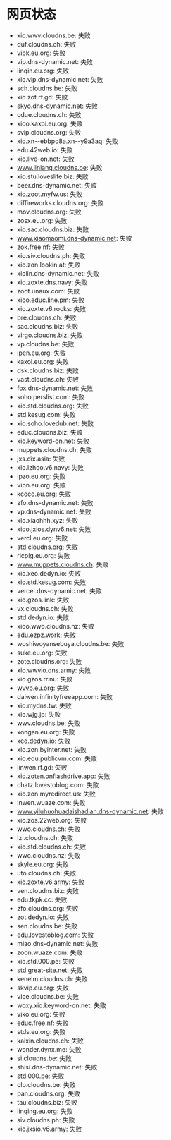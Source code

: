 # 网页状态
- xio.wwv.cloudns.be: 失败
- duf.cloudns.ch: 失败
- vipk.eu.org: 失败
- vip.dns-dynamic.net: 失败
- linqin.eu.org: 失败
- xio.vip.dns-dynamic.net: 失败
- sch.cloudns.be: 失败
- xio.zot.rf.gd: 失败
- skyo.dns-dynamic.net: 失败
- cdue.cloudns.ch: 失败
- xioo.kaxoi.eu.org: 失败
- svip.cloudns.org: 失败
- xio.xn--ebbpo8a.xn--y9a3aq: 失败
- edu.42web.io: 失败
- xio.live-on.net: 失败
- www.liniang.cloudns.be: 失败
- xio.stu.loveslife.biz: 失败
- beer.dns-dynamic.net: 失败
- xio.zoot.myfw.us: 失败
- diffireworks.cloudns.org: 失败
- mov.cloudns.org: 失败
- zosx.eu.org: 失败
- xio.sac.cloudns.biz: 失败
- www.xiaomaomi.dns-dynamic.net: 失败
- zok.free.nf: 失败
- xio.siv.cloudns.ph: 失败
- xio.zon.lookin.at: 失败
- xiolin.dns-dynamic.net: 失败
- xio.zoxte.dns.navy: 失败
- zoot.unaux.com: 失败
- xioo.educ.line.pm: 失败
- xio.zoxte.v6.rocks: 失败
- bre.cloudns.ch: 失败
- sac.cloudns.biz: 失败
- virgo.cloudns.biz: 失败
- vp.cloudns.be: 失败
- ipen.eu.org: 失败
- kaxoi.eu.org: 失败
- dsk.cloudns.biz: 失败
- vast.cloudns.ch: 失败
- fox.dns-dynamic.net: 失败
- soho.perslist.com: 失败
- xio.std.cloudns.org: 失败
- std.kesug.com: 失败
- xio.soho.lovedub.net: 失败
- educ.cloudns.biz: 失败
- xio.keyword-on.net: 失败
- muppets.cloudns.ch: 失败
- jxs.dix.asia: 失败
- xio.lzhoo.v6.navy: 失败
- ipzo.eu.org: 失败
- vipn.eu.org: 失败
- kcoco.eu.org: 失败
- zfo.dns-dynamic.net: 失败
- vp.dns-dynamic.net: 失败
- xio.xiaohhh.xyz: 失败
- xioo.jxios.dynv6.net: 失败
- vercl.eu.org: 失败
- std.cloudns.org: 失败
- ricpig.eu.org: 失败
- www.muppets.cloudns.ch: 失败
- xio.xeo.dedyn.io: 失败
- xio.std.kesug.com: 失败
- vercel.dns-dynamic.net: 失败
- xio.gzos.link: 失败
- vx.cloudns.ch: 失败
- std.dedyn.io: 失败
- xioo.wwo.cloudns.nz: 失败
- edu.ezpz.work: 失败
- woshiwoyansebuya.cloudns.be: 失败
- suke.eu.org: 失败
- zote.cloudns.org: 失败
- xio.wwvio.dns.army: 失败
- xio.gzos.rr.nu: 失败
- wvvp.eu.org: 失败
- daiwen.infinityfreeapp.com: 失败
- xio.mydns.tw: 失败
- xio.wjg.jp: 失败
- wwv.cloudns.be: 失败
- xongan.eu.org: 失败
- xeo.dedyn.io: 失败
- xio.zon.byinter.net: 失败
- xio.edu.publicvm.com: 失败
- linwen.rf.gd: 失败
- xio.zoten.onflashdrive.app: 失败
- chatz.lovestoblog.com: 失败
- xio.zon.myredirect.us: 失败
- inwen.wuaze.com: 失败
- www.yiluhuohuadaishadian.dns-dynamic.net: 失败
- xio.zos.22web.org: 失败
- wwo.cloudns.ch: 失败
- lzi.cloudns.ch: 失败
- xio.std.cloudns.ch: 失败
- wwo.cloudns.nz: 失败
- skyle.eu.org: 失败
- uto.cloudns.ch: 失败
- xio.zoxte.v6.army: 失败
- ven.cloudns.biz: 失败
- edu.tkpk.cc: 失败
- zfo.cloudns.org: 失败
- zot.dedyn.io: 失败
- sen.cloudns.be: 失败
- edu.lovestoblog.com: 失败
- miao.dns-dynamic.net: 失败
- zoon.wuaze.com: 失败
- xio.std.000.pe: 失败
- std.great-site.net: 失败
- kenelm.cloudns.ch: 失败
- skvip.eu.org: 失败
- vice.cloudns.be: 失败
- woxy.xio.keyword-on.net: 失败
- viko.eu.org: 失败
- educ.free.nf: 失败
- stds.eu.org: 失败
- kaixin.cloudns.ch: 失败
- wonder.dynx.me: 失败
- si.cloudns.be: 失败
- shisi.dns-dynamic.net: 失败
- std.000.pe: 失败
- clo.cloudns.be: 失败
- pan.cloudns.org: 失败
- tau.cloudns.biz: 失败
- linqing.eu.org: 失败
- siv.cloudns.ph: 失败
- xio.jxsio.v6.army: 失败
